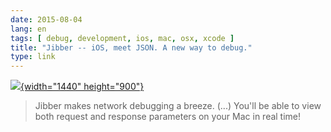 ```yaml
---
date: 2015-08-04
lang: en
tags: [ debug, development, ios, mac, osx, xcode ]
title: "Jibber -- iOS, meet JSON. A new way to debug."
type: link
---
```


[![](https://hugo.ferreira.cc/wp-content/uploads/2015/08/about-image.png){width="1440"
height="900"}](http://rebel.tools/)

> Jibber makes network debugging a breeze. (...) You'll be able to view
> both request and response parameters on your Mac in real time!

